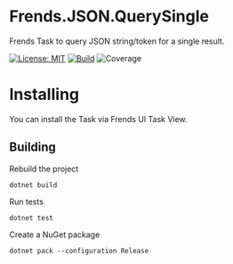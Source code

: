 # Frends.JSON.QuerySingle
Frends Task to query JSON string/token for a single result.

[![License: MIT](https://img.shields.io/badge/License-MIT-green.svg)](https://opensource.org/licenses/MIT) 
[![Build](https://github.com/FrendsPlatform/Frends.JSON/actions/workflows/QuerySingle_build_and_test_on_main.yml/badge.svg)](https://github.com/FrendsPlatform/Frends.JSON/actions)
![Coverage](https://app-github-custom-badges.azurewebsites.net/Badge?key=FrendsPlatform/Frends.JSON/Frends.JSON.QuerySingle|main)

# Installing

You can install the Task via Frends UI Task View.

## Building


Rebuild the project

`dotnet build`

Run tests
 
`dotnet test`


Create a NuGet package

`dotnet pack --configuration Release`